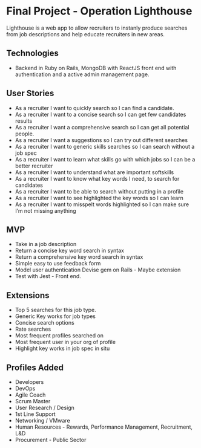 # Final Project - Operation Lighthouse
Lighthouse is a web app to allow recruiters to instanly produce searches from job descriptions and help educate recruiters in new areas.

## Technologies
* Backend in Ruby on Rails, MongoDB with ReactJS front end with authentication and a active admin management page.

## User Stories
* As a recruiter I want to quickly search so I can find a candidate.
* As a recruiter I want to a concise search so I can get few candidates results
* As a recruiter I want a comprehensive search so I can get all potential people.
* As a recruiter I want a suggestions so I can try out different searches
* As a recruiter I want to generic skills searches so I can search without a job spec
* As a recruiter I want to learn what skills go with which jobs so I can be a better recruiter
* As a recruiter I want to understand what are important softskills
* As a recruiter I want to know what key words I need, to search for candidates
* As a recruiter I want to be able to search without putting in a profile
* As a recruiter I want to see highlighted the key words so I can learn
* As a recruiter I want to misspelt words highlighted so I can make sure I’m not missing anything 

## MVP
* Take in a job description
* Return a concise key word search in syntax
* Return a comprehensive key word search in syntax
* Simple easy to use feedback form
* Model user authentication Devise gem on Rails - Maybe extension
* Test with Jest - Front end.

## Extensions
* Top 5 searches for this job type.
* Generic Key works for job types
* Concise search options
* Rate searches
* Most frequent profiles searched on
* Most frequent user in your org of profile
* Highlight key works in job spec in situ

## Profiles Added
* Developers
* DevOps
* Agile Coach
* Scrum Master
* User Research / Design
* 1st Line Support
* Networking / VMware
* Human Resources - Rewards, Performance Management, Recruitment, L&D
* Procurement - Public Sector